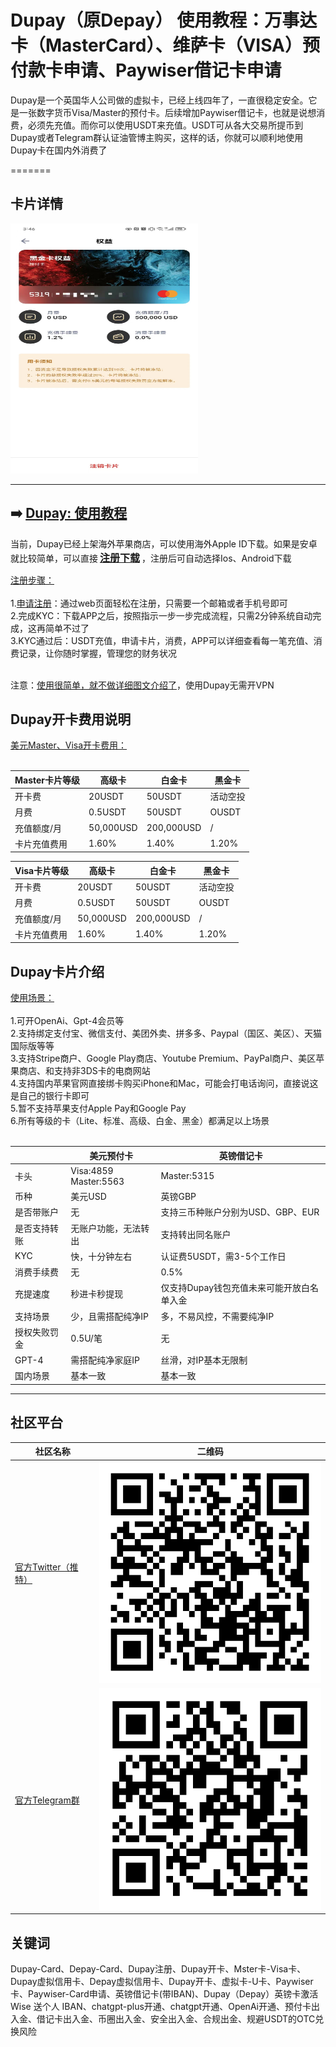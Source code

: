 # Dupay（原Depay） 使用教程：万事达卡（MasterCard）、维萨卡（VISA）预付款卡申请、Paywiser借记卡申请

Dupay是一个英国华人公司做的虚拟卡，已经上线四年了，一直很稳定安全。它是一张数字货币Visa/Master的预付卡。后续增加Paywiser借记卡，也就是说想消费，必须先充值。而你可以使用USDT来充值。USDT可从各大交易所提币到Dupay或者Telegram群认证油管博主购买，这样的话，你就可以顺利地使用Dupay卡在国内外消费了

=======

## 卡片详情

<a href="my_card.png" title="点我查看详情" target="_blank">  
  <img src="my_card.png" width="300" height="400" alt="Dupay 卡片详情">
</a>

----

## ➡️ [Dupay: 使用教程](https://dupay.one/web-app/register-h5?invitCode=184747&lang=zh-cn)

当前，Dupay已经上架海外苹果商店，可以使用海外Apple ID下载。如果是安卓就比较简单，可以直接<span style="font-size:16px; font-weight:bold; padding:3px;">[注册下载](https://dupay.one/web-app/register-h5?invitCode=184747&lang=zh-cn)</span>，注册后可自动选择Ios、Android下载

[注册步骤：](https://dupay.one/web-app/register-h5?invitCode=184747&lang=zh-cn)<br/><br/>
1.[申请注册](https://dupay.one/web-app/register-h5?invitCode=184747&lang=zh-cn)：通过web页面轻松在注册，只需要一个邮箱或者手机号即可<br/>
2.完成KYC：下载APP之后，按照指示一步一步完成流程，只需2分钟系统自动完成，这再简单不过了<br/>
3.KYC通过后：USDT充值，申请卡片，消费，APP可以详细查看每一笔充值、消费记录，让你随时掌握，管理您的财务状况<br/>
<br/>

注意：[使用很简单，就不做详细图文介绍了](https://dupay.one/web-app/register-h5?invitCode=184747&lang=zh-cn)，使用Dupay无需开VPN

## Dupay开卡费用说明

[美元Master、Visa开卡费用：](https://dupay.one/web-app/register-h5?invitCode=184747&lang=zh-cn)<br/><br/>

|    Master卡片等级    | 高级卡       | 白金卡        | 黑金卡   |
|--------|-----------|------------|-------|
| 开卡费     | 20USDT    | 50USDT     | 活动空投  |
| 月费     | 0.5USDT   | 50USDT     | OUSDT  |
| 充值额度/月     | 50,000USD | 200,000USD | /     |
| 卡片充值费用     | 1.60%    | 1.40%      | 1.20% |

|    Visa卡片等级    | 高级卡       | 白金卡        | 黑金卡   |
|--------|-----------|------------|-------|
| 开卡费     | 20USDT    | 50USDT     | 活动空投  |
| 月费     | 0.5USDT   | 50USDT     | OUSDT  |
| 充值额度/月     | 50,000USD | 200,000USD | /     |
| 卡片充值费用     | 1.60%    | 1.40%      | 1.20% |

## Dupay卡片介绍

[使用场景：](https://dupay.one/web-app/register-h5?invitCode=184747&lang=zh-cn)<br/><br/>
1.可开OpenAi、Gpt-4会员等<br/>
2.支持绑定支付宝、微信支付、美团外卖、拼多多、Paypal（国区、美区）、天猫国际版等等<br/>
3.支持Stripe商户、Google Play商店、Youtube Premium、PayPal商户、美区苹果商店、和支持非3DS卡的电商网站<br/>
4.支持国内苹果官网直接绑卡购买iPhone和Mac，可能会打电话询问，直接说这是自己的银行卡即可<br/>
5.暂不支持苹果支付Apple Pay和Google Pay<br/>
6.所有等级的卡（Lite、标准、高级、白金、黑金）都满足以上场景<br/>
<br/>

|        | 美元预付卡                    | 英镑借记卡                   |
|--------|--------------------------|-------------------------|
| 卡头     | Visa:4859<br/>Master:5563 | Master:5315             |
| 币种     | 美元USD                    | 英镑GBP                   |
| 是否带账户  | 无                        | 支持三币种账户分别为USD、GBP、EUR   |
| 是否支持转账 | 无账户功能，无法转出                    | 支持转出同名账户                |
| KYC    | 快，十分钟左右 | 认证费5USDT，需3-5个工作日       |
| 消费手续费  | 无                    | 0.5% |
| 充提速度   | 秒进卡秒提现 | 仅支持Dupay钱包充值未来可能开放白名单入金         |
| 支持场景   | 少，且需搭配纯净IP                    | 多，不易风控，不需要纯净IP          |
| 授权失败罚金 | 0.5U/笔                    | 无                       |
| GPT-4  | 需搭配纯净家庭IP         | 丝滑，对IP基本无限制                       |
| 国内场景   | 基本一致                    | 基本一致          |

----

## 社区平台

| 社区名称                                          | 二维码                                                                                                                                                                   |
|-----------------------------------------------|-----------------------------------------------------------------------------------------------------------------------------------------------------------------------|
| [官方Twitter（推特）](https://twitter.com/Dupay_CN) | ![Twitter（推特）](twitter.png)                                                                                                                                                    |
| [官方Telegram群](https://t.me/DupayCard)         | ![官方Telegram群](telegram.png) |


## 关键词
Dupay-Card、Depay-Card、Dupay注册、Dupay开卡、Mster卡-Visa卡、Dupay虚拟信用卡、Depay虚拟信用卡、Dupay开卡、虚拟卡-U卡、Paywiser卡、Paywiser-Card申请、英镑借记卡(带IBAN)、Dupay（Depay）英镑卡激活 Wise 送个人 IBAN、chatgpt-plus开通、chatgpt开通、OpenAi开通、预付卡出入金、借记卡出入金、币圈出入金、安全出入金、合规出金、规避USDT的OTC兑换风险

